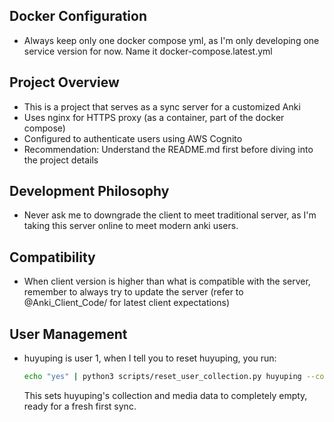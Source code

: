 ## Docker Configuration
- Always keep only one docker compose yml, as I'm only developing one service version for now. Name it docker-compose.latest.yml

## Project Overview
- This is a project that serves as a sync server for a customized Anki
- Uses nginx for HTTPS proxy (as a container, part of the docker compose)
- Configured to authenticate users using AWS Cognito
- Recommendation: Understand the README.md first before diving into the project details

## Development Philosophy
- Never ask me to downgrade the client to meet traditional server, as I'm taking this server online to meet modern anki users.

## Compatibility
- When client version is higher than what is compatible with the server, remember to always try to update the server (refer to @Anki_Client_Code/ for latest client expectations)

## User Management
- huyuping is user 1, when I tell you to reset huyuping, you run:
  ```bash
  echo "yes" | python3 scripts/reset_user_collection.py huyuping --confirm --data-root /home/ec2-user/ankicommunity-sync-server/data
  ```
  This sets huyuping's collection and media data to completely empty, ready for a fresh first sync.
